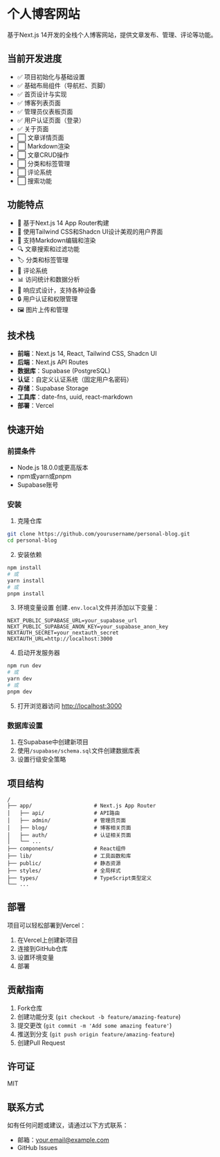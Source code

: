 # 个人博客网站

基于Next.js 14开发的全栈个人博客网站，提供文章发布、管理、评论等功能。

## 当前开发进度

- ✅ 项目初始化与基础设置
- ✅ 基础布局组件（导航栏、页脚）
- ✅ 首页设计与实现
- ✅ 博客列表页面
- ✅ 管理员仪表板页面
- ✅ 用户认证页面（登录）
- ✅ 关于页面
- ⬜ 文章详情页面
- ⬜ Markdown渲染
- ⬜ 文章CRUD操作
- ⬜ 分类和标签管理
- ⬜ 评论系统
- ⬜ 搜索功能

## 功能特点

- 🚀 基于Next.js 14 App Router构建
- 💅 使用Tailwind CSS和Shadcn UI设计美观的用户界面
- 📝 支持Markdown编辑和渲染
- 🔍 文章搜索和过滤功能
- 🏷️ 分类和标签管理
- 💬 评论系统
- 📊 访问统计和数据分析
- 📱 响应式设计，支持各种设备
- 🔒 用户认证和权限管理
- 🖼️ 图片上传和管理

## 技术栈

- **前端**：Next.js 14, React, Tailwind CSS, Shadcn UI
- **后端**：Next.js API Routes
- **数据库**：Supabase (PostgreSQL)
- **认证**：自定义认证系统（固定用户名密码）
- **存储**：Supabase Storage
- **工具库**：date-fns, uuid, react-markdown
- **部署**：Vercel

## 快速开始

### 前提条件

- Node.js 18.0.0或更高版本
- npm或yarn或pnpm
- Supabase账号

### 安装

1. 克隆仓库
```bash
git clone https://github.com/yourusername/personal-blog.git
cd personal-blog
```

2. 安装依赖
```bash
npm install
# 或
yarn install
# 或
pnpm install
```

3. 环境变量设置
创建`.env.local`文件并添加以下变量：
```
NEXT_PUBLIC_SUPABASE_URL=your_supabase_url
NEXT_PUBLIC_SUPABASE_ANON_KEY=your_supabase_anon_key
NEXTAUTH_SECRET=your_nextauth_secret
NEXTAUTH_URL=http://localhost:3000
```

4. 启动开发服务器
```bash
npm run dev
# 或
yarn dev
# 或
pnpm dev
```

5. 打开浏览器访问 [http://localhost:3000](http://localhost:3000)

### 数据库设置

1. 在Supabase中创建新项目
2. 使用`/supabase/schema.sql`文件创建数据库表
3. 设置行级安全策略

## 项目结构

```
/
├── app/                    # Next.js App Router
│   ├── api/                # API路由
│   ├── admin/              # 管理员页面
│   ├── blog/               # 博客相关页面
│   ├── auth/               # 认证相关页面
│   └── ...
├── components/             # React组件
├── lib/                    # 工具函数和库
├── public/                 # 静态资源
├── styles/                 # 全局样式
├── types/                  # TypeScript类型定义
└── ...
```

## 部署

项目可以轻松部署到Vercel：

1. 在Vercel上创建新项目
2. 连接到GitHub仓库
3. 设置环境变量
4. 部署

## 贡献指南

1. Fork仓库
2. 创建功能分支 (`git checkout -b feature/amazing-feature`)
3. 提交更改 (`git commit -m 'Add some amazing feature'`)
4. 推送到分支 (`git push origin feature/amazing-feature`)
5. 创建Pull Request

## 许可证

MIT

## 联系方式

如有任何问题或建议，请通过以下方式联系：

- 邮箱：your.email@example.com
- GitHub Issues
